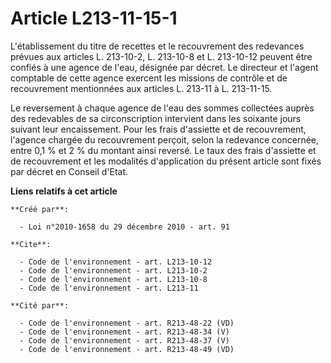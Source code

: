 # Article L213-11-15-1

L'établissement du titre de recettes et le recouvrement des redevances prévues aux articles L. 213-10-2, 
L. 213-10-8 et L. 213-10-12 peuvent être confiés à une agence de l'eau, désignée par décret. Le directeur et l'agent
comptable de cette agence exercent les missions de contrôle et de recouvrement mentionnées aux articles L. 213-11 à L.
213-11-15.

Le reversement à chaque agence de l'eau des sommes collectées auprès des redevables de sa circonscription intervient dans les
soixante jours suivant leur encaissement. Pour les frais d'assiette et de recouvrement, l'agence chargée du recouvrement
perçoit, selon la redevance concernée, entre 0,1 % et 2 % du montant ainsi reversé. Le taux des frais d'assiette et de
recouvrement et les modalités d'application du présent article sont fixés par décret en Conseil d'Etat.

**Liens relatifs à cet article**

	**Créé par**:

	  - Loi n°2010-1658 du 29 décembre 2010 - art. 91

	**Cite**:

	  - Code de l'environnement - art. L213-10-12
	  - Code de l'environnement - art. L213-10-2
	  - Code de l'environnement - art. L213-10-8
	  - Code de l'environnement - art. L213-11

	**Cité par**:

	  - Code de l'environnement - art. R213-48-22 (VD)
	  - Code de l'environnement - art. R213-48-34 (V)
	  - Code de l'environnement - art. R213-48-37 (V)
	  - Code de l'environnement - art. R213-48-49 (VD)

